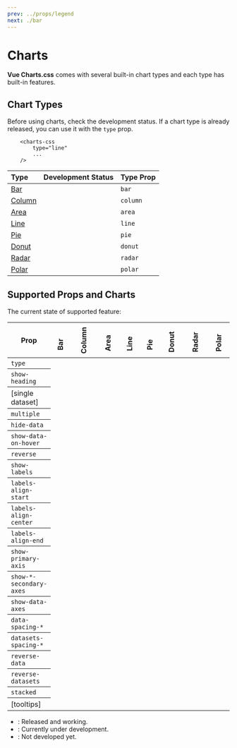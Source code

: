```yaml
---
prev: ../props/legend
next: ./bar
---
```


# Charts

**Vue Charts.css** comes with several built-in chart types and each type has built-in features.

## Chart Types

Before using charts, check the development status. If a chart type is already released, you can use it with the `type` prop.

```vue{2}
    <charts-css
        type="line"
        ...
    />
```

| Type                | Development Status                                                  | Type Prop           |
|:--------------------|:--------------------------------------------------------------------|:--------------------|
| [Bar](./bar/)       | <Badge type="tip" vertical="middle" text="Released" />              | `bar`               |
| [Column](./column/) | <Badge type="tip" vertical="middle" text="Released" />              | `column`            |
| [Area](./area/)     | <Badge type="tip" vertical="middle" text="Released" />              | `area  `            |
| [Line](./line/)     | <Badge type="tip" vertical="middle" text="Released" />              | `line`              |
| [Pie](./pie/)       | <Badge type="warning" vertical="middle" text="Under Development" /> | `pie`               |
| [Donut](./donut/)   | <Badge type="warning" vertical="middle" text="Under Development" /> | `donut`             |
| [Radar](./radar/)   | <Badge type="warning" vertical="middle" text="Under Development" /> | `radar`             |
| [Polar](./polar/)   | <Badge type="warning" vertical="middle" text="Under Development" /> | `polar`             |


## Supported Props and Charts

The current state of supported feature:

<style>
#features {
  width: 100%;
  max-width: 100%;
}
#features thead tr th:not(:first-of-type) {
  transform: rotate(-90deg);
  width: 60px;
  height: 80px;
  padding: 0;
  text-align: start;
}
#features tbody tr th {
  text-align: left;
  font-weight: normal;
}
</style>
<table id="features">

  <thead>
    <tr>
      <th scope="col"> Prop </th>
      <th scope="col"> Bar </th>
      <th scope="col"> Column </th>
      <th scope="col"> Area </th>
      <th scope="col"> Line </th>
      <th scope="col"> Pie </th>
      <th scope="col"> Donut </th>
      <th scope="col"> Radar </th>
      <th scope="col"> Polar </th>
    </tr>
  </thead>

  <tbody>
      <tr>
        <th scope="row"> <code>type</code> </th>
        <td> <status-v /> </td>
        <td> <status-v /> </td>
        <td> <status-v /> </td>
        <td> <status-v /> </td>
        <td> <status-x /> </td>
        <td> <status-x /> </td>
        <td> <status-x /> </td>
        <td> <status-x /> </td>
      </tr>
    <tr>
      <th scope="row"> <code>show-heading</code> </th>
      <td> <status-v /> </td>
      <td> <status-v /> </td>
      <td> <status-v /> </td>
      <td> <status-v /> </td>
      <td> <status-d /> </td>
      <td> <status-d /> </td>
      <td> <status-d /> </td>
      <td> <status-d /> </td>
    </tr>
    <tr>
      <th scope="row"> [single dataset] </th>
      <td> <status-v /> </td>
      <td> <status-v /> </td>
      <td> <status-v /> </td>
      <td> <status-v /> </td>
      <td> <status-d /> </td>
      <td> <status-x /> </td>
      <td> <status-x /> </td>
      <td> <status-x /> </td>
    </tr>
    <tr>
      <th scope="row"> <code>multiple</code> </th>
      <td> <status-v /> </td>
      <td> <status-v /> </td>
      <td> <status-v /> </td>
      <td> <status-v /> </td>
      <td> <status-x /> </td>
      <td> <status-x /> </td>
      <td> <status-x /> </td>
      <td> <status-x /> </td>
    </tr>
    <tr>
      <th scope="row"> <code>hide-data</code> </th>
      <td> <status-v /> </td>
      <td> <status-v /> </td>
      <td> <status-v /> </td>
      <td> <status-v /> </td>
      <td> <status-d /> </td>
      <td> <status-x /> </td>
      <td> <status-x /> </td>
      <td> <status-x /> </td>
    </tr>
    <tr>
      <th scope="row"> <code>show-data-on-hover</code> </th>
      <td> <status-v /> </td>
      <td> <status-v /> </td>
      <td> <status-v /> </td>
      <td> <status-v /> </td>
      <td> <status-x /> </td>
      <td> <status-x /> </td>
      <td> <status-x /> </td>
      <td> <status-x /> </td>
    </tr>
    <tr>
      <th scope="row"> <code>reverse</code> </th>
      <td> <status-v /> </td>
      <td> <status-v /> </td>
      <td> <status-v /> </td>
      <td> <status-v /> </td>
      <td> <status-x /> </td>
      <td> <status-x /> </td>
      <td> <status-x /> </td>
      <td> <status-x /> </td>
    </tr>
    <tr>
      <th scope="row"> <code>show-labels</code> </th>
      <td> <status-v /> </td>
      <td> <status-v /> </td>
      <td> <status-v /> </td>
      <td> <status-v /> </td>
      <td> <status-x /> </td>
      <td> <status-x /> </td>
      <td> <status-x /> </td>
      <td> <status-x /> </td>
    </tr>
    <tr>
      <th scope="row"> <code>labels-align-start</code> </th>
      <td> <status-v /> </td>
      <td> <status-v /> </td>
      <td> <status-v /> </td>
      <td> <status-v /> </td>
      <td> <status-x /> </td>
      <td> <status-x /> </td>
      <td> <status-x /> </td>
      <td> <status-x /> </td>
    </tr>
    <tr>
      <th scope="row"> <code>labels-align-center</code> </th>
      <td> <status-v /> </td>
      <td> <status-v /> </td>
      <td> <status-v /> </td>
      <td> <status-v /> </td>
      <td> <status-x /> </td>
      <td> <status-x /> </td>
      <td> <status-x /> </td>
      <td> <status-x /> </td>
    </tr>
    <tr>
      <th scope="row"> <code>labels-align-end</code> </th>
      <td> <status-v /> </td>
      <td> <status-v /> </td>
      <td> <status-v /> </td>
      <td> <status-v /> </td>
      <td> <status-x /> </td>
      <td> <status-x /> </td>
      <td> <status-x /> </td>
      <td> <status-x /> </td>
    </tr>
    <tr>
      <th scope="row"> <code>show-primary-axis</code> </th>
      <td> <status-v /> </td>
      <td> <status-v /> </td>
      <td> <status-v /> </td>
      <td> <status-v /> </td>
      <td> <status-d /> </td>
      <td> <status-x /> </td>
      <td> <status-x /> </td>
      <td> <status-x /> </td>
    </tr>
    <tr>
      <th scope="row"> <code>show-*-secondary-axes</code> </th>
      <td> <status-v /> </td>
      <td> <status-v /> </td>
      <td> <status-v /> </td>
      <td> <status-v /> </td>
      <td> <status-d /> </td>
      <td> <status-x /> </td>
      <td> <status-x /> </td>
      <td> <status-x /> </td>
    </tr>
    <tr>
      <th scope="row"> <code>show-data-axes</code> </th>
      <td> <status-v /> </td>
      <td> <status-v /> </td>
      <td> <status-v /> </td>
      <td> <status-v /> </td>
      <td> <status-x /> </td>
      <td> <status-x /> </td>
      <td> <status-x /> </td>
      <td> <status-x /> </td>
    </tr>
    <tr>
      <th scope="row"> <code>data-spacing-*</code> </th>
      <td> <status-v /> </td>
      <td> <status-v /> </td>
      <td> <status-v /> </td>
      <td> <status-v /> </td>
      <td> <status-x /> </td>
      <td> <status-x /> </td>
      <td> <status-x /> </td>
      <td> <status-x /> </td>
    </tr>
    <tr>
      <th scope="row"> <code>datasets-spacing-*</code> </th>
      <td> <status-v /> </td>
      <td> <status-v /> </td>
      <td> <status-x /> </td>
      <td> <status-x /> </td>
      <td> <status-x /> </td>
      <td> <status-x /> </td>
      <td> <status-x /> </td>
      <td> <status-x /> </td>
    </tr>
    <tr>
      <th scope="row"> <code>reverse-data</code> </th>
      <td> <status-v /> </td>
      <td> <status-v /> </td>
      <td> <status-v /> </td>
      <td> <status-v /> </td>
      <td> <status-d /> </td>
      <td> <status-x /> </td>
      <td> <status-x /> </td>
      <td> <status-x /> </td>
    </tr>
    <tr>
      <th scope="row"> <code>reverse-datasets</code> </th>
      <td> <status-v /> </td>
      <td> <status-v /> </td>
      <td> <status-x /> </td>
      <td> <status-x /> </td>
      <td> <status-x /> </td>
      <td> <status-x /> </td>
      <td> <status-x /> </td>
      <td> <status-x /> </td>
    </tr>
    <tr>
      <th scope="row"> <code>stacked</code> </th>
      <td> <status-v /> </td>
      <td> <status-v /> </td>
      <td> <status-x /> </td>
      <td> <status-x /> </td>
      <td> <status-x /> </td>
      <td> <status-x /> </td>
      <td> <status-x /> </td>
      <td> <status-x /> </td>
    </tr>
    <tr>
      <th scope="row"> [tooltips] </th>
      <td> <status-v /> </td>
      <td> <status-v /> </td>
      <td> <status-x /> </td>
      <td> <status-x /> </td>
      <td> <status-x /> </td>
      <td> <status-x /> </td>
      <td> <status-x /> </td>
      <td> <status-x /> </td>
    </tr>
  </tbody>

</table>

* <status-v /> : Released and working.
* <status-d /> : Currently under development.
* <status-x /> : Not developed yet.
